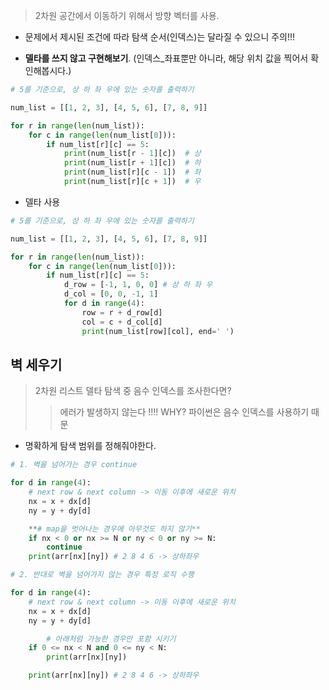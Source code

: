 > 2차원 공간에서 이동하기 위해서 방향 벡터를 사용.

- 문제에서 제시된 조건에 따라 탐색 순서(인덱스)는 달라질 수 있으니 주의!!!

- **델타를 쓰지 않고 구현해보기**. (인덱스_좌표뿐만 아니라, 해당 위치 값을 찍어서 확인해봅시다.)
```python
# 5를 기준으로, 상 하 좌 우에 있는 숫자를 출력하기

num_list = [[1, 2, 3], [4, 5, 6], [7, 8, 9]]

for r in range(len(num_list)):
    for c in range(len(num_list[0])):
        if num_list[r][c] == 5:
            print(num_list[r - 1][c])  # 상
            print(num_list[r + 1][c])  # 하
            print(num_list[r][c - 1])  # 좌
            print(num_list[r][c + 1])  # 우
```

- 델타 사용
```python
# 5를 기준으로, 상 하 좌 우에 있는 숫자를 출력하기

num_list = [[1, 2, 3], [4, 5, 6], [7, 8, 9]]

for r in range(len(num_list)):
    for c in range(len(num_list[0])):
        if num_list[r][c] == 5:
            d_row = [-1, 1, 0, 0] # 상 하 좌 우
            d_col = [0, 0, -1, 1]
            for d in range(4):
                row = r + d_row[d]
                col = c + d_col[d]
                print(num_list[row][col], end=' ')
```


## 벽 세우기

> 2차원 리스트 델타 탐색 중 음수 인덱스를 조사한다면?
> > 에러가 발생하지 않는다 !!!! WHY?  파이썬은 음수 인덱스를 사용하기 때문

- 명확하게 탐색 범위를 정해줘야한다. 
```python
# 1. 벽을 넘어가는 경우 continue 

for d in range(4):
    # next row & next column -> 이동 이후에 새로운 위치
    nx = x + dx[d]
    ny = y + dy[d]

    **# map을 벗어나는 경우에 아무것도 하지 않기**
    if nx < 0 or nx >= N or ny < 0 or ny >= N: 
        continue
    print(arr[nx][ny]) # 2 8 4 6 -> 상하좌우
```

```python
# 2. 반대로 벽을 넘어가지 않는 경우 특정 로직 수행

for d in range(4):
    # next row & next column -> 이동 이후에 새로운 위치
    nx = x + dx[d]
    ny = y + dy[d]

		# 아래처럼 가능한 경우만 포함 시키기
    if 0 <= nx < N and 0 <= ny < N:
        print(arr[nx][ny])

    print(arr[nx][ny]) # 2 8 4 6 -> 상하좌우
```

